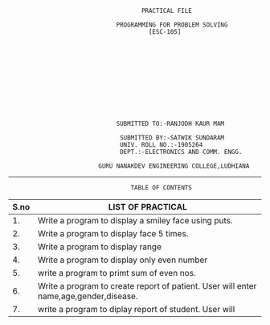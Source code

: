                                          PRACTICAL FILE

                                  PROGRAMMING FOR PROBLEM SOLVING
                                           [ESC-105]
       
       
       
       
       
      
       
       
       
       
 
 
                                  SUBMITTED TO:-RANJODH KAUR MAM
       
                                   SUBMITTED BY:-SATWIK SUNDARAM
                                   UNIV. ROLL NO.:-1905264
                                   DEPT.:-ELECTRONICS AND COMM. ENGG.
       
                             GURU NANAKDEV ENGINEERING COLLEGE,LUDHIANA
_____
    
                                      
                                       
                                      TABLE OF CONTENTS                                  
|S.no |LIST OF PRACTICAL|
|--|--|
|1.|Write a program to display a smiley face using puts.|
|2.|Write a program to display face 5 times.|
|3.| Write a program to display range |
|4.|Write a program to display only even number |
|5.|write a program to primt sum of even nos.|
|6.|Write a program to create report of patient. User will enter name,age,gender,disease.
|7.|write a program to diplay report of student. User will |
